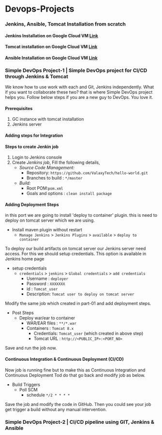# Devops-Projects

### Jenkins, Ansible, Tomcat Installation from scratch

#### Jenkins Installation on Google Cloud VM **[Link](https://github.com/SureshKumarPakalapati/Devops-Projects/blob/master/Jenkins%20Installation%20on%20Google%20Cloud%20VM.MD)**
#### Tomcat installation on Google Cloud VM **[Link](https://github.com/SureshKumarPakalapati/Devops-Projects/blob/master/Tomcat%20installation%20on%20Google%20Cloud%20VM.MD)**
#### Ansible Installation on Google Cloud VM **[Link](https://github.com/SureshKumarPakalapati/Devops-Projects/blob/master/Ansible%20Installation%20on%20RHEL%208.x%20server.MD)**



### Simple DevOps Project-1 | Simple DevOps project for CI/CD through Jenkins & Tomcat
We know how to use work with each and Git, Jenkins independently. What if you want to collaborate these two? that is where Simple DevOps project helps you. Follow below steps if you are a new guy to DevOps. You love it. 

#### Prerequisites
1. GC instance with tomcat installation
1. Jenkins server

#### Adding steps for Integration
#### Steps to create Jenkin job
1. Login to Jenkins console
1. Create *Jenkins job*, Fill the following details,
   - *Source Code Management:*
      - Repository: `https://github.com/ValaxyTech/hello-world.git`
      - Branches to build : `*/master`  
   - *Build:*
     - Root POM:`pom.xml`
     - Goals and options : `clean install package`

#### Adding Deployment Steps 
in this port we are going to install 'deploy to container' plugin. this is need to deploy on tomcat server which we are using. 

- Install maven plugin without restart  
  - `Manage Jenkins` > `Jenkins Plugins` > `available` > `deploy to container`
 
To deploy our build artifacts on tomcat server our Jenkins server need access. For this we should setup credentials. This option is available in Jenkins home page

- setup credentials
  - `credentials` > `jenkins` > `Global credentials` > `add credentials`
    - Username	: `deployer`
    - Password : `XXXXXXX`
    - id      :  `Tomcat_user`
    - Description: `Tomcat user to deploy on tomcat server`

Modify the same job which created in part-01 and add deployment steps.
 - Post Steps
   - Deploy war/ear to container
      - WAR/EAR files : `**/*.war`
      - Containers : `Tomcat 8.x`
         - Credentials: `Tomcat_user` (which created in above step)
         - Tomcat URL : `http://<PUBLIC_IP>:<PORT_NO>`

Save and run the job now.

#### Continuous Integration & Continuous Deployment (CI/CD)
Now job is running fine but to make this as Continuous Integration and Continuous Deployment Tod do that go back and modify job as below. 
  - Build Triggers
    - Poll SCM
      - schedule `*/2 * * * *`

Save the job and modify the code in GitHub. Then you could see your job get trigger a build without any manual intervention.


### Simple DevOps Project-2 | CI/CD pipeline using GIT, Jenkins & Ansible

